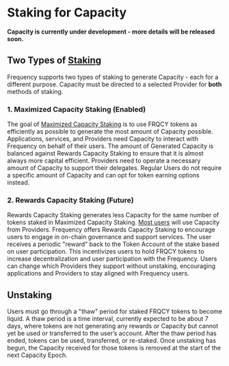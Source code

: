 # Staking for Capacity

**Capacity is currently under development - more details will be released soon.**

## Two Types of [Staking](../glossary.md#staking)
Frequency supports two types of staking to generate Capacity - each for a different purpose.
Capacity must be directed to a selected Provider for **both** methods of staking.

### 1. Maximized Capacity Staking (Enabled)
The goal of [Maximized Capacity Staking](../glossary.md#2-maximized-capacity-staking-for-applications-and-services) is to use FRQCY tokens as efficiently as possible to generate the most amount of Capacity possible.
Applications, services, and Providers need Capacity to interact with Frequency on behalf of their users.
The amount of Generated Capacity is balanced against Rewards Capacity Staking to ensure that it is almost always more capital efficient.
Providers need to operate a necessary amount of Capacity to support their delegates.
Regular Users do not require a specific amount of Capacity and can opt for token earning options instead.

### 2. Rewards Capacity Staking (Future)
Rewards Capacity Staking generates less Capacity for the same number of tokens staked in Maximized Capacity Staking.
[Most users](../basics/AccountsOverview.md#coinless-users) will use Capacity from Providers.
Frequency offers Rewards Capacity Staking to encourage users to engage in on-chain governance and support services.
The user receives a periodic "reward" back to the Token Account of the stake based on user participation.
This incentivizes users to hold FRQCY tokens to increase decentralization and user participation with the Frequency.
Users can change which Providers they support without unstaking, encouraging applications and Providers to stay aligned with Frequency users.

## Unstaking
Users must go through a "thaw" period for staked FRQCY tokens to become liquid.
A thaw period is a time interval, currently expected to be about 7 days, where tokens are not generating any rewards or Capacity but cannot yet be used or transferred to the user’s account.
After the thaw period has ended, tokens can be used, transferred, or re-staked. Once unstaking has begun, the Capacity received for those tokens is removed at the start of the next Capacity Epoch.
